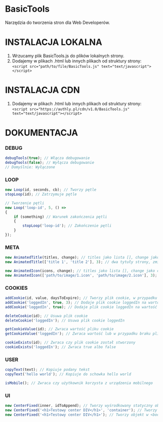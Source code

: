 # BasicTools
Narzędzia do tworzenia stron dla Web Developerów.

# INSTALACJA LOKALNA
1. Wrzucamy plik BasicTools.js do plików lokalnych strony.
2. Dodajemy w plikach .html lub innych plikach od struktury strony:<br>``<script src="path/to/file/BasicTools.js" text="text/javascript"></script>``

# INSTALACJA CDN
1. Dodajemy w plikach .html lub innych plikach od struktury strony:<br>``<script src="https://authly.pl/cdn/v1.0/BasicTools.js" text="text/javascript"></script>``

# DOKUMENTACJA

### DEBUG
```javascript
debugTools(true); // Włącza debugowanie
debugTools(false); // Wyłącza debugowanie
// Domyślnie: Wyłączone
```

### LOOP
```javascript
new Loop(id, seconds, cb); // Tworzy pętle
stopLoop(id); // Zatrzymuje pętle

// Tworzenie pętli
new Loop('loop-id', 5, () =>
{
    if (something) // Warunek zakończenia pętli
    {
        stopLoop('loop-id'); // Zakończenie pętli
    }
});
```

### META
```javascript
new AnimatedTitle(titles, change); // titles jako lista [], change jako co ile sekund zmienia
new AnimatedTitle(['title 1', 'title 2'], 3); // dwa tytuły strony, zmiana co 3 sekundy

new AnimatedIcon(icons, change); // titles jako lista [], change jako co ile sekund zmienia
new AnimatedIcon(['path/to/image/1.icon', 'path/to/image/2.icon'], 3); // dwie ikony strony, zmiana co 3 sekundy
```

### COOKIES
```javascript
addCookie(id, value, daysToExpire); // Tworzy plik cookie, w przypadku nie ustawienia daysToExpire ustawia się na stałe
addCookie('loggedIn', true, 3); // Dodaje plik cookie loggedIn na wartość true, ważny przez 3 dni
addCookie('loggedIn', true); // Dodaje plik cookie loggedIn na wartość true, ważny na stałe

deleteCookie(id); // Usuwa plik cookie
deleteCookie('loggedIn'); // Usuwa plik cookie loggedIn

getCookieValue(id); // Zwraca wartość pliku cookie
getCookieValue('loggedIn'); // Zwraca wartość lub w przypadku braku pliku cookie zwróci ''

cookieExists(id); // Zwraca czy plik cookie został stworzony
cookieExists('loggedIn'); // Zwraca true albo false
```

### USER
```javascript
copyText(text); // Kopiuje podany tekst
copyText('hello world'); // Kopiuje do schowka hello world

isMobile(); // Zwraca czy użytkownik korzysta z urządzenia mobilnego
```

### UI
```javascript
new CenterFixed(inner, idToAppend); // Tworzy wyśrodkowany statyczny objekt, przyłączony do idToAppend, gdy nie ustawione wpisuje do body
new CenterFixed('<h1>Testowy center DIV</h1>', 'container'); // Tworzy objekt w #container
new CenterFixed('<h1>Testowy center DIV</h1>'); // Tworzy objekt w <body>
```
